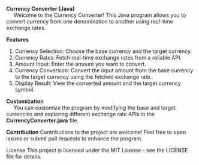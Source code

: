**Currency Converter (Java)**  <br>
&nbsp; &nbsp;&nbsp; Welcome to the Currency Converter! This Java program allows you to convert currency from one denomination to another using real-time exchange rates.

**Features**
1. Currency Selection: Choose the base currency and the target currency.
2. Currency Rates: Fetch real-time exchange rates from a reliable API.
3. Amount Input: Enter the amount you want to convert.
4. Currency Conversion: Convert the input amount from the base currency to the target currency using the fetched exchange rate.
5. Display Result: View the converted amount and the target currency symbol.

**Customization** <br>
 &nbsp; &nbsp; &nbsp;You can customize the program by modifying the base and target currencies and exploring different exchange rate APIs in the **CurrencyConverter.java** file.

 **Contribution**
Contributions to the project are welcome! Feel free to open issues or submit pull requests to enhance the program.

License
This project is licensed under the MIT License - see the LICENSE file for details.
